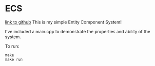 # ECS
[link to github](https://github.com/0ctahedral/ECS/)
This is my simple Entity Component System!

I've included a main.cpp to demonstrate the properties and ability of the system.

To run:
```
make
make run
```
